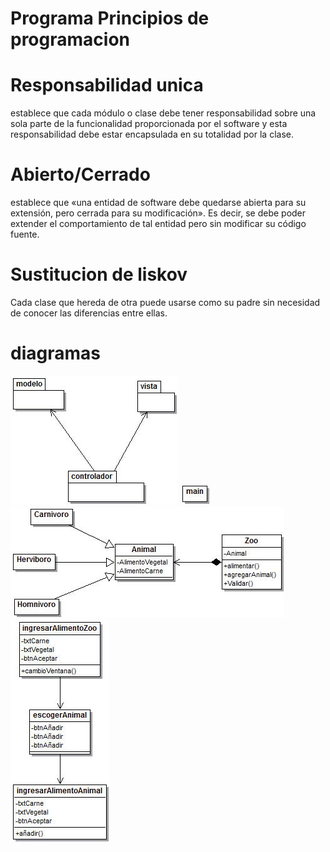 # Programa Principios de programacion
# Responsabilidad unica
establece que cada módulo o clase debe tener responsabilidad sobre
una sola parte de la funcionalidad proporcionada por el software y
esta responsabilidad debe estar encapsulada en su totalidad por la clase.
# Abierto/Cerrado
establece que «una entidad de software debe quedarse abierta para su extensión,
pero cerrada para su modificación». Es decir, se debe poder extender el 
comportamiento de tal entidad pero sin modificar su código fuente.
# Sustitucion de liskov
Cada clase que hereda de otra puede usarse como su padre sin necesidad de 
conocer las diferencias entre ellas.
# diagramas
![paquetes](paquetes.jpg)
![controlador](controlador.jpg)
![modelo](modelo.jpg)
![vista](vista.jpg)
